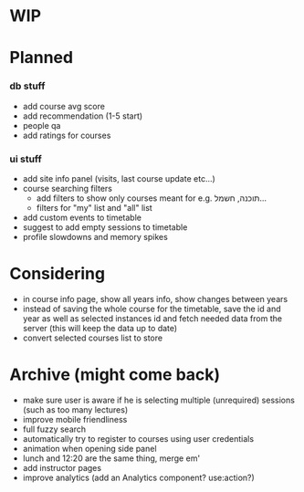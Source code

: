 # WIP

# Planned

### db stuff

- add course avg score
- add recommendation (1-5 start)
- people qa
- add ratings for courses

### ui stuff

- add site info panel (visits, last course update etc...)
- course searching filters
  - add filters to show only courses meant for e.g. תוכנה, חשמל...
  - filters for "my" list and "all" list
- add custom events to timetable
- suggest to add empty sessions to timetable
- profile slowdowns and memory spikes

# Considering

- in course info page, show all years info, show changes between years
- instead of saving the whole course for the timetable, save the id and year as well as selected instances id and fetch needed data from the server (this will keep the data up to date)
- convert selected courses list to store

# Archive (might come back)

- make sure user is aware if he is selecting multiple (unrequired) sessions (such as too many lectures)
- improve mobile friendliness
- full fuzzy search
- automatically try to register to courses using user credentials
- animation when opening side panel
- lunch and 12:20 are the same thing, merge em'
- add instructor pages
- improve analytics (add an Analytics component? use:action?)
